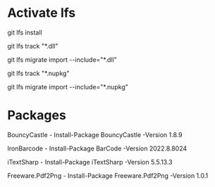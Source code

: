 # Activate lfs
<p>git lfs install </p>
<p>git lfs track "*.dll" </p>
<p>git lfs migrate import --include="*.dll" </p>

<p>git lfs track "*.nupkg"</p>
<p>git lfs migrate import --include="*.nupkg"</p>

# Packages

<p>BouncyCastle - Install-Package BouncyCastle -Version 1.8.9 </p>
<p>IronBarcode - Install-Package BarCode -Version 2022.8.8024 </p>
<p>iTextSharp - Install-Package iTextSharp -Version 5.5.13.3 </p>
<p>Freeware.Pdf2Png - Install-Package Freeware.Pdf2Png -Version 1.0.1 </p>
 
